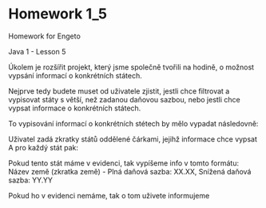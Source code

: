 # Homework 1_5

Homework for Engeto

Java 1 - Lesson 5

Úkolem je rozšířit projekt, který jsme společně tvořili na hodině, o možnost vypsání informací o konkrétních státech.

Nejprve tedy budete muset od uživatele zjistit, jestli chce filtrovat a vypisovat státy s větší, než zadanou daňovou sazbou, nebo jestli chce vypsat informace o konkrétních státech.

To vypisování informací o konkrétních stétech by mělo vypadat následovně:

Uživatel zadá zkratky států oddělené čárkami, jejihž informace chce vypsat
A pro každý stát pak:

Pokud tento stát máme v evidenci, tak vypíšeme info v tomto formátu: Název země (zkratka země) - Plná daňová sazba: XX.XX, Snížená daňová sazba: YY.YY

Pokud ho v evidenci nemáme, tak o tom uživete informujeme
